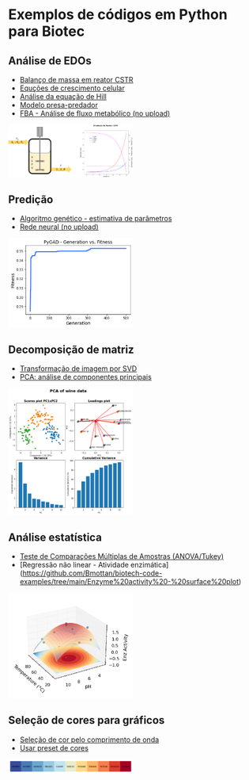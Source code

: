 
# Exemplos de códigos em Python para Biotec

## Análise de EDOs 
* [Balanço de massa em reator CSTR](https://github.com/Bmottan/biotech-code-examples/tree/main/Reactor%20mass%20balance)
* [Equções de crescimento celular](https://github.com/Bmottan/biotech-code-examples/tree/main/Growth%20models)
* [Análise da equação de Hill](https://github.com/Bmottan/biotech-code-examples/tree/main/Hill%20equation)
* [Modelo presa-predador](https://github.com/Bmottan/biotech-code-examples/tree/main/Predator-Prey%20dynamics)
* [FBA - Análise de fluxo metabólico (no upload)](https://github.com/Bmottan/biotech-code-examples)
<img src="Reactor mass balance/generic_reactor.png" style="width: 50%">

## Predição
* [Algoritmo genético - estimativa de parâmetros](https://github.com/Bmottan/biotech-code-examples/tree/main/Genetic%20algorithm)
* [Rede neural (no upload)](https://github.com/Bmottan/biotech-code-examples)
<img src="Genetic algorithm/ga.png" style="width: 50%">

## Decomposição de matriz
* [Transformação de imagem por SVD](https://github.com/Bmottan/biotech-code-examples/tree/main/Image%20SVD)
* [PCA: análise de componentes principais](https://github.com/Bmottan/biotech-code-examples/tree/main/PCA)
<img src="PCA/result.png" style="width: 50%">

## Análise estatística
* [Teste de Comparações Múltiplas de Amostras (ANOVA/Tukey)](https://github.com/Bmottan/biotech-code-examples/tree/main/Statistical%20difference)
* [Regressão não linear - Atividade enzimática] (https://github.com/Bmottan/biotech-code-examples/tree/main/Enzyme%20activity%20-%20surface%20plot)
<img src="Enzyme activity - surface plot/result.png" style="width: 50%">

## Seleção de cores para gráficos
* [Seleção de cor pelo comprimento de onda](https://github.com/Bmottan/biotech-code-examples/tree/main/Fuorescent%20Protein%20Spectra)
* [Usar preset de cores](https://github.com/Bmottan/biotech-code-examples/tree/main/style_preset)
<img src="style_preset/Sunset.png" style="width: 50%">
